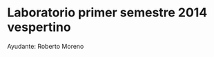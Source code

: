 Laboratorio primer semestre 2014 vespertino
===========================================

Ayudante: Roberto Moreno
